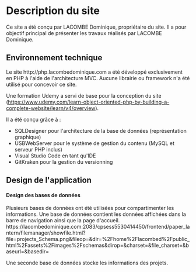 <h1>Description du site</h1>
Ce site a été conçu par LACOMBE Dominique, propriétaire du site.
Il a pour objectif principal de présenter les travaux réalisés par LACOMBE Dominique.

<h2>Environnement technique</h2>
Le site http://php.lacombedominique.com a été développé exclusivement en PHP à l'aide de l'architecture MVC.
Aucune librairie ou framework n'a été utilisé pour concevoir ce site.

Une formation Udemy a servi de base pour la conception du site (https://www.udemy.com/learn-object-oriented-php-by-building-a-complete-website/learn/v4/overview).

Il a été conçu grâce à :
- SQLDesigner pour l'architecture de la base de données (représentation graphique)
- USBWebServer pour le système de gestion du contenu (MySQL et serveur PHP inclus)
- Visual Studio Code en tant qu'IDE
- GitKraken pour la gestion du versionning

<h2>Design de l'application</h2>

<h4>Design des bases de données</h4>
Plusieurs bases de données ont été utilisées pour compartimenter les informations.
Une base de données contient les données affichées dans la barre de navigation ainsi que la page d'accueil.
https://lacombedominique.com:2083/cpsess5530414450/frontend/paper_lantern/filemanager/showfile.html?file=projects_Schema.png&fileop=&dir=%2Fhome%2Flacombed%2Fpublic_html%2Fassets%2Fimages%2Fschemas&dirop=&charset=&file_charset=&baseurl=&basedir=

Une seconde base de données stocke les informations des projets.
